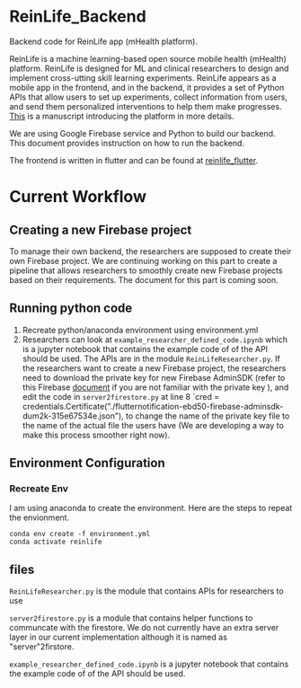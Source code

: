 
# ReinLife_Backend
Backend code for ReinLife app (mHealth platform).

ReinLife is a machine learning-based open source mobile health (mHealth) platform. ReinLife is designed for ML and clinical researchers to design and implement cross-utting skill learning experiments. ReinLife appears as a mobile app in the frontend, and in the backend, it provides a set of Python APIs that allow users to set up experiments, collect information from users, and send them personalized interventions to help them make progresses.   [This](https://tbd) is a manuscript introducing the platform in more details.

We are using Google Firebase service and Python to build our backend. This document provides instruction on how to run the backend. 
 
The frontend is written in flutter and can be found at [reinlife_flutter](https://github.com/ReinLife-AC297r/reinlife_flutter).

# Current Workflow
## Creating a new Firebase project

To manage their own backend, the researchers are supposed to create their own Firebase project. We are continuing working on this part to create a pipeline that allows researchers to smoothly create new Firebase projects based on their requirements. The document for this part is coming soon.



## Running python code
1. Recreate python/anaconda environment using environment.yml
2. Researchers can look at `example_researcher_defined_code.ipynb` which is a jupyter notebook that contains the example code of of the API should be used. The APIs are in the module `ReinLifeResearcher.py`. If the researchers want to create a new Firebase project, the researchers need to download the private key for new Firebase AdminSDK (refer to this Firebase [document](https://firebase.google.com/docs/admin/setup) if you are not familiar with the private key ), and edit the code in `server2firestore.py` at line 8 `cred = credentials.Certificate("./flutternotification-ebd50-firebase-adminsdk-dum2k-315e67534e.json"), to change the name of the private key file to the name of the actual file the users have (We are developing a way to make this process smoother right now).



## Environment Configuration
<!--
### Create Envionement
 conda activate relearnlife
 conda install flask requests
### Save Env
 conda env export > environment.yml)
-->
### Recreate Env
I am using anaconda to create the environment. Here are the steps to repeat the envionment.
```
conda env create -f environment.yml
conda activate reinlife
```
## files
`ReinLifeResearcher.py` is the module that contains APIs for researchers to use

`server2firestore.py` is a module that contains helper functions to communcate with the firestore. We do not currently have an extra server layer in our current implementation although it is named as "server"2firstore.

`example_researcher_defined_code.ipynb` is a jupyter notebook that contains the example code of of the API should be used.
